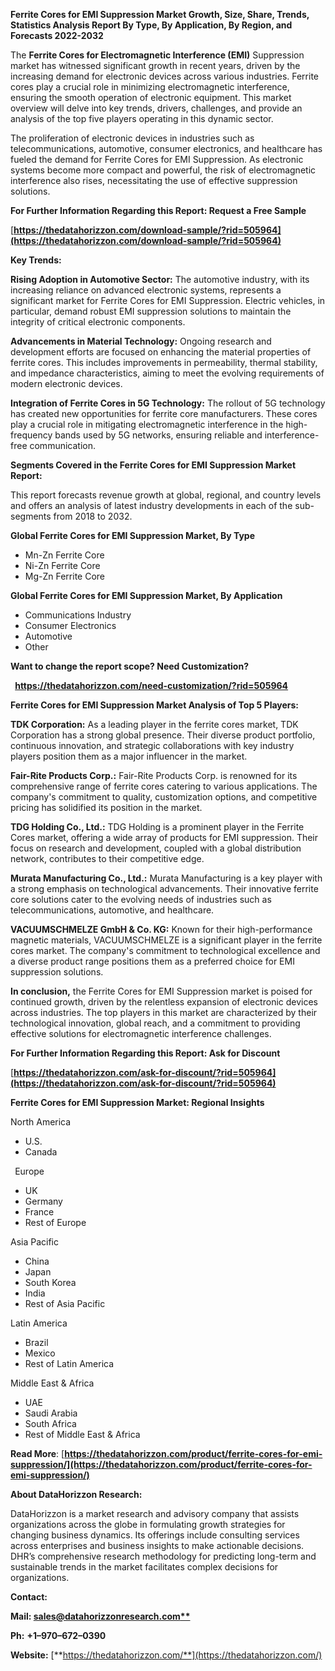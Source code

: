 ﻿**Ferrite Cores for EMI Suppression  Market Growth, Size, Share, Trends, Statistics Analysis Report By Type, By Application, By Region, and Forecasts 2022-2032**

The **Ferrite Cores for Electromagnetic Interference (EMI)** Suppression market has witnessed significant growth in recent years, driven by the increasing demand for electronic devices across various industries. Ferrite cores play a crucial role in minimizing electromagnetic interference, ensuring the smooth operation of electronic equipment. This market overview will delve into key trends, drivers, challenges, and provide an analysis of the top five players operating in this dynamic sector.

The proliferation of electronic devices in industries such as telecommunications, automotive, consumer electronics, and healthcare has fueled the demand for Ferrite Cores for EMI Suppression. As electronic systems become more compact and powerful, the risk of electromagnetic interference also rises, necessitating the use of effective suppression solutions.

**For Further Information Regarding this Report: Request a Free Sample**	

[**https://thedatahorizzon.com/download-sample/?rid=505964](https://thedatahorizzon.com/download-sample/?rid=505964)** 

**Key Trends:**

**Rising Adoption in Automotive Sector:** The automotive industry, with its increasing reliance on advanced electronic systems, represents a significant market for Ferrite Cores for EMI Suppression. Electric vehicles, in particular, demand robust EMI suppression solutions to maintain the integrity of critical electronic components.

**Advancements in Material Technology:** Ongoing research and development efforts are focused on enhancing the material properties of ferrite cores. This includes improvements in permeability, thermal stability, and impedance characteristics, aiming to meet the evolving requirements of modern electronic devices.

**Integration of Ferrite Cores in 5G Technology:** The rollout of 5G technology has created new opportunities for ferrite core manufacturers. These cores play a crucial role in mitigating electromagnetic interference in the high-frequency bands used by 5G networks, ensuring reliable and interference-free communication.

**Segments Covered in the Ferrite Cores for EMI Suppression Market Report:**

This report forecasts revenue growth at global, regional, and country levels and offers an analysis of latest industry developments in each of the sub-segments from 2018 to 2032.

**Global Ferrite Cores for EMI Suppression Market, By Type**

- Mn-Zn Ferrite Core
- Ni-Zn Ferrite Core
- Mg-Zn Ferrite Core

**Global Ferrite Cores for EMI Suppression Market, By Application**

- Communications Industry
- Consumer Electronics
- Automotive
- Other

**Want to change the report scope? Need Customization?**

` `**<https://thedatahorizzon.com/need-customization/?rid=505964>** 

**Ferrite Cores for EMI Suppression Market Analysis of Top 5 Players:**

**TDK Corporation:** As a leading player in the ferrite cores market, TDK Corporation has a strong global presence. Their diverse product portfolio, continuous innovation, and strategic collaborations with key industry players position them as a major influencer in the market.

**Fair-Rite Products Corp.:** Fair-Rite Products Corp. is renowned for its comprehensive range of ferrite cores catering to various applications. The company's commitment to quality, customization options, and competitive pricing has solidified its position in the market.

**TDG Holding Co., Ltd.:** TDG Holding is a prominent player in the Ferrite Cores market, offering a wide array of products for EMI suppression. Their focus on research and development, coupled with a global distribution network, contributes to their competitive edge.

**Murata Manufacturing Co., Ltd.:** Murata Manufacturing is a key player with a strong emphasis on technological advancements. Their innovative ferrite core solutions cater to the evolving needs of industries such as telecommunications, automotive, and healthcare.

**VACUUMSCHMELZE GmbH & Co. KG:** Known for their high-performance magnetic materials, VACUUMSCHMELZE is a significant player in the ferrite cores market. The company's commitment to technological excellence and a diverse product range positions them as a preferred choice for EMI suppression solutions.

**In conclusion,** the Ferrite Cores for EMI Suppression market is poised for continued growth, driven by the relentless expansion of electronic devices across industries. The top players in this market are characterized by their technological innovation, global reach, and a commitment to providing effective solutions for electromagnetic interference challenges.

**For Further Information Regarding this Report: Ask for Discount**	

[**https://thedatahorizzon.com/ask-for-discount/?rid=505964](https://thedatahorizzon.com/ask-for-discount/?rid=505964)** 

**Ferrite Cores for EMI Suppression Market: Regional Insights**

North America

- U.S.
- Canada

` `Europe

- UK
- Germany
- France
- Rest of Europe

Asia Pacific

- China
- Japan
- South Korea
- India
- Rest of Asia Pacific

Latin America

- Brazil
- Mexico
- Rest of Latin America

Middle East & Africa

- UAE
- Saudi Arabia
- South Africa
- Rest of Middle East & Africa

**Read More**: [**https://thedatahorizzon.com/product/ferrite-cores-for-emi-suppression/](https://thedatahorizzon.com/product/ferrite-cores-for-emi-suppression/)** 

**About DataHorizzon Research:**

DataHorizzon is a market research and advisory company that assists organizations across the globe in formulating growth strategies for changing business dynamics. Its offerings include consulting services across enterprises and business insights to make actionable decisions. DHR’s comprehensive research methodology for predicting long-term and sustainable trends in the market facilitates complex decisions for organizations.

**Contact:**

**Mail: [sales@datahorizzonresearch.com**](mailto:sales@datahorizzonresearch.com)**

**Ph:** **+1–970–672–0390**

**Website:** [**https://thedatahorizzon.com/**](https://thedatahorizzon.com/)

